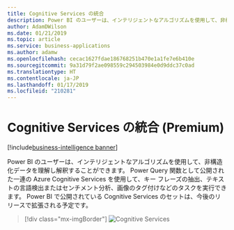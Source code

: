 ```yaml
---
title: Cognitive Services の統合
description: Power BI のユーザーは、インテリジェントなアルゴリズムを使用して、非構造化データを理解し解釈することができます。
author: AdamDWilson
ms.date: 01/21/2019
ms.topic: article
ms.service: business-applications
ms.author: adamw
ms.openlocfilehash: cecac1627fdae186768251b470e1a1fe7e6b410e
ms.sourcegitcommit: 9a31d79f2ae098559c294503984e0d9ddc37c0ad
ms.translationtype: HT
ms.contentlocale: ja-JP
ms.lasthandoff: 01/17/2019
ms.locfileid: "210281"
---
```

# <a name="cognitive-services-integration-premium"></a>Cognitive Services の統合 (Premium)

[!include[business-intelligence banner](../../../includes/business-intelligence.md)]

Power BI のユーザーは、インテリジェントなアルゴリズムを使用して、非構造化データを理解し解釈することができます。 Power Query 関数として公開された一連の Azure Cognitive Services を使用して、キー フレーズの抽出、テキストの言語検出またはセンチメント分析、画像のタグ付けなどのタスクを実行できます。 Power BI で公開されている Cognitive Services のセットは、今後のリリースで拡張される予定です。

> [!div class="mx-imgBorder"]
> ![Cognitive Services](media/Cognitive-services-premium.PNG "Cognitive Services の使用")
<!-- picture -->
